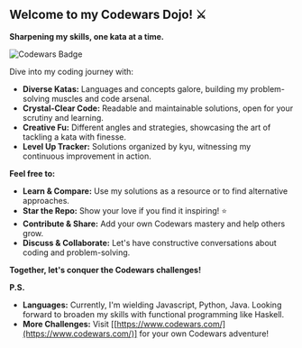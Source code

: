 
## Welcome to my Codewars Dojo! ⚔️



**Sharpening my skills, one kata at a time.**

![Codewars Badge](https://www.codewars.com/users/mukesudo/badges/large)

Dive into my coding journey with:

* **Diverse Katas:** Languages and concepts galore, building my problem-solving muscles and code arsenal.
* **Crystal-Clear Code:** Readable and maintainable solutions, open for your scrutiny and learning.
* **Creative Fu:** Different angles and strategies, showcasing the art of tackling a kata with finesse.
* **Level Up Tracker:** Solutions organized by kyu, witnessing my continuous improvement in action.

**Feel free to:**

* **Learn & Compare:** Use my solutions as a resource or to find alternative approaches.
* **Star the Repo:** Show your love if you find it inspiring! ⭐
* **Contribute & Share:** Add your own Codewars mastery and help others grow.
* **Discuss & Collaborate:** Let's have constructive conversations about coding and problem-solving.

**Together, let's conquer the Codewars challenges!**

**P.S.**

* **Languages:** Currently, I'm wielding Javascript, Python, Java. Looking forward to broaden my skills with functional programming like Haskell.
* **More Challenges:** Visit [[https://www.codewars.com/](https://www.codewars.com/)] for your own Codewars adventure!
